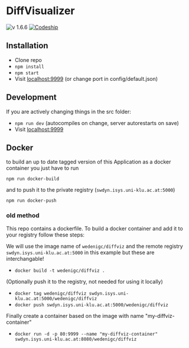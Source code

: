 # DiffVisualizer

![v 1.6.6](https://img.shields.io/badge/version-1.6.6-brightgreen.svg) [![Codeship](https://img.shields.io/codeship/01939780-4ced-0135-0db8-1a20c3f2c8a7.svg)](https://app.codeship.com/projects/232991)

## Installation

- Clone repo
- `npm install`
- `npm start`
- Visit [localhost:9999](localhost:9999) (or change port in config/default.json)

## Development

If you are actively changing things in the src folder:

- `npm run dev` (autocompiles on change, server autorestarts on save)
- Visit [localhost:9999](localhost:9999)

## Docker

to build an up to date tagged version of this Application as a docker container you just have to run

`npm run docker-build`

and to push it to the private registry (`swdyn.isys.uni-klu.ac.at:5000`)

`npm run docker-push`

### old method

This repo contains a dockerfile. To build a docker container and add it to your registry follow these steps:

We will use the image name of `wedenigc/diffviz` and the remote registry `swdyn.isys.uni-klu.ac.at:5000` in this example but these are interchangable!

- `docker build -t wedenigc/diffviz .`

(Optionally push it to the registry, not needed for using it locally)

- `docker tag wedenigc/diffviz swdyn.isys.uni-klu.ac.at:5000/wedenigc/diffviz`
- `docker push swdyn.isys.uni-klu.ac.at:5000/wedenigc/diffviz`

Finally create a container based on the image with name "my-diffviz-container"

- `docker run -d -p 80:9999 --name "my-diffviz-container" swdyn.isys.uni-klu.ac.at:8080/wedenigc/diffviz`
